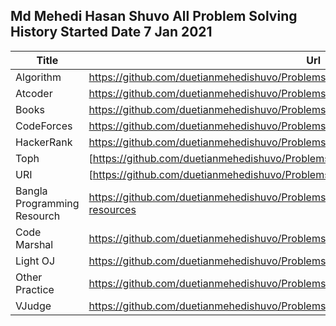 
## Md Mehedi Hasan Shuvo All Problem Solving History Started Date 7 Jan 2021


| Title | Url | Solve |
| ------ | ------ |----|
| Algorithm | https://github.com/duetianmehedishuvo/Problems_solving/tree/master/ALGORITHOM | 7 |
| Atcoder | https://github.com/duetianmehedishuvo/Problems_solving/tree/master/Atcoder |2|
| Books |https://github.com/duetianmehedishuvo/Problems_solving/tree/master/Books||
| CodeForces |https://github.com/duetianmehedishuvo/Problems_solving/tree/master/CodeForces |16|
| HackerRank | https://github.com/duetianmehedishuvo/Problems_solving/tree/master/HackerRank/c%2B%2B|1|
| Toph | [https://github.com/duetianmehedishuvo/Problems_solving/tree/master/TOPH |8|
| URI | [https://github.com/duetianmehedishuvo/Problems_solving/tree/master/URI|66|
| Bangla Programming Resourch | https://github.com/duetianmehedishuvo/Problems_solving/tree/master/bangla-programming-resources ||
| Code Marshal |https://github.com/duetianmehedishuvo/Problems_solving/tree/master/code%20marshal|2|
| Light OJ |https://github.com/duetianmehedishuvo/Problems_solving/tree/master/light%20oj|1|
| Other Practice |https://github.com/duetianmehedishuvo/Problems_solving/tree/master/practice|18|
| VJudge |https://github.com/duetianmehedishuvo/Problems_solving/tree/master/viudge|26|